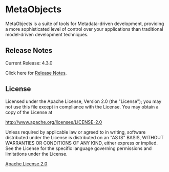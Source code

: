 # MetaObjects
MetaObjects is a suite of tools for Metadata-driven development, providing a more sophisticated level of control
over your applications than traditional model-driven development techniques.

## Release Notes
Current Release:  4.3.0

Click here for [Release Notes](RELEASE_NOTES.md).

## License
Licensed under the Apache License, Version 2.0 (the "License");
you may not use this file except in compliance with the License.
You may obtain a copy of the License at

<http://www.apache.org/licenses/LICENSE-2.0>

Unless required by applicable law or agreed to in writing, software
distributed under the License is distributed on an "AS IS" BASIS,
WITHOUT WARRANTIES OR CONDITIONS OF ANY KIND, either express or implied.
See the License for the specific language governing permissions and
limitations under the License.

[Apache License 2.0](LICENSE)